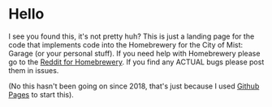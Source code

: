 # Hello

I see you found this, it's not pretty huh? This is just a landing page for the code that implements code into the Homebrewery for the City of Mist: Garage (or your personal stuff). If you need help with Homebrewery please go to the [Reddit for Homebrewery](https://www.reddit.com/r/homebrewery/). If you find any ACTUAL bugs please post them in issues. 

(No this hasn't been going on since 2018, that's just because I used [Github Pages](https://pages.github.com/) to start this).
